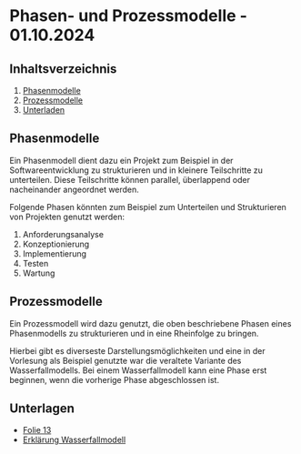 # Phasen- und Prozessmodelle - 01.10.2024


## Inhaltsverzeichnis

1. [Phasenmodelle](#phasenmodelle)
2. [Prozessmodelle](#prozessmodelle)
3. [Unterladen](#unterlagen)


## Phasenmodelle

Ein Phasenmodell dient dazu ein Projekt zum Beispiel in der Softwareentwicklung zu strukturieren und in kleinere 
Teilschritte zu unterteilen. Diese Teilschritte können parallel, überlappend oder nacheinander angeordnet werden.

Folgende Phasen könnten zum Beispiel zum Unterteilen und Strukturieren von Projekten genutzt werden:
1. Anforderungsanalyse
2. Konzeptionierung
3. Implementierung
4. Testen
5. Wartung


## Prozessmodelle

Ein Prozessmodell wird dazu genutzt, die oben beschriebene Phasen eines Phasenmodells zu strukturieren und in eine
Rheinfolge zu bringen. 

Hierbei gibt es diverseste Darstellungsmöglichkeiten und eine in der Vorlesung als Beispiel genutzte war die veraltete
Variante des Wasserfallmodells. Bei einem Wasserfallmodell kann eine Phase erst beginnen, wenn die vorherige Phase
abgeschlossen ist.


## Unterlagen

* [Folie 13](https://berrendorf.inf.h-brs.de/lehre/ws2425/eidp/vorlesung/Woche_01.pdf)
* [Erklärung Wasserfallmodell](https://studyflix.de/wirtschaft/wasserfallmodell-6748)